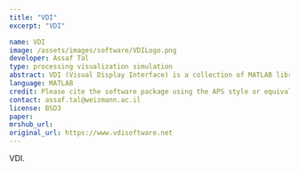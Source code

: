 ```yaml
---
title: "VDI"
excerpt: "VDI"

name: VDI
image: /assets/images/software/VDILogo.png
developer: Assaf Tal
type: processing visualization simulation
abstract: VDI (Visual Display Interface) is a collection of MATLAB libraries created to visualize and process multiresolution data, such as MRS, MRSI, fMRI and anatomical MRI. An additional sub-library called SpinTool (independently available for download) can be used to easily and quickly write Bloch simulations and simulations of J-coupled spins.
language: MATLAB
credit: Please cite the software package using the APS style or equivalent (Tal, A (2020). Visual Display Interface (VDI) [Computer Software]. Retrieved from http://www.vdisoftware.net)
contact: assaf.tal@weizmann.ac.il
license: BSD3
paper:
mrshub_url:
original_url: https://www.vdisoftware.net
---
```


VDI.
